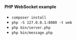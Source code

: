 #### PHP WebSocket example

- `composer install`
- `php -S 127.0.0.1:8080 -t web`
- `php bin/server.php `
- `php bin/message.php `